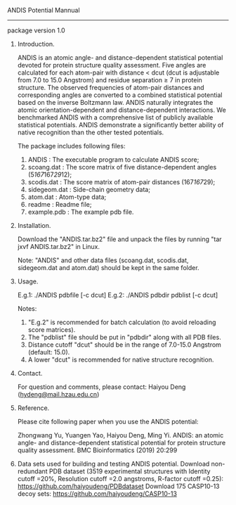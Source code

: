 ANDIS Potential Mannual  
*******************************
package version 1.0

1. Introduction.

   ANDIS is an atomic angle- and distance-dependent statistical potential devoted for
   protein structure quality assessment. Five angles are calculated for each atom-pair
   with distance < dcut (dcut is adjustable from 7.0 to 15.0 Angstrom) and residue
   separation ≥ 7 in protein structure. The observed frequencies of atom-pair distances
   and corresponding angles are converted to a combined statistical potential based on
   the inverse Boltzmann law. ANDIS naturally integrates the atomic orientation-dependent
   and distance-dependent interactions. We benchmarked ANDIS with a comprehensive list
   of publicly available statistical potentials. ANDIS demonstrate a significantly better
   ability of native recognition than the other tested potentials.

   The package includes following files:

     1) ANDIS         : The executable program to calculate ANDIS score;
     2) scoang.dat    : The score matrix of five distance-dependent angles (5*167*167*29*12);
     3) scodis.dat    : The score matrix of atom-pair distances (167*167*29);
     4) sidegeom.dat  : Side-chain geometry data;
     5) atom.dat      : Atom-type data;
     6) readme        : Readme file;
     7) example.pdb   : The example pdb file.

2. Installation.

   Download the "ANDIS.tar.bz2" file and unpack the files by running "tar jxvf ANDIS.tar.bz2" in Linux.

   Note: 
   "ANDIS" and other data files (scoang.dat, scodis.dat, sidegeom.dat and atom.dat) should be kept in the same folder.

3. Usage.

   E.g.1: ./ANDIS pdbfile [-c dcut]
   E.g.2: ./ANDIS pdbdir pdblist  [-c dcut]

   Notes:
   1. "E.g.2" is recommended for batch calculation (to avoid reloading score matrices).
   2. The "pdblist" file should be put in "pdbdir" along with all PDB files.
   3. Distance cutoff "dcut" should be in the range of 7.0-15.0 Angstrom (default: 15.0).
   4. A lower "dcut" is recommended for native structure recognition.

4. Contact.

   For question and comments, please contact: 
   Haiyou Deng (hydeng@mail.hzau.edu.cn)

5. Reference.

   Please cite following paper when you use the ANDIS potential:

   Zhongwang Yu, Yuangen Yao, Haiyou Deng, Ming Yi.
   ANDIS: an atomic angle- and distance-dependent statistical potential for protein structure quality assessment.
   BMC Bioinformatics (2019) 20:299

6. Data sets used for building and testing ANDIS potential.
   Download non-redundant PDB dataset (3519 experimental structures with Identity cutoff =20%, Resolution cutoff =2.0 angstroms, R-factor cutoff =0.25): https://github.com/haiyoudeng/PDBdataset
   Download 175 CASP10-13 decoy sets: https://github.com/haiyoudeng/CASP10-13
   
